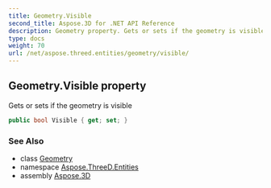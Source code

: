 ```yaml
---
title: Geometry.Visible
second_title: Aspose.3D for .NET API Reference
description: Geometry property. Gets or sets if the geometry is visible
type: docs
weight: 70
url: /net/aspose.threed.entities/geometry/visible/
---
```

## Geometry.Visible property

Gets or sets if the geometry is visible

```csharp
public bool Visible { get; set; }
```

### See Also

* class [Geometry](../)
* namespace [Aspose.ThreeD.Entities](../../../aspose.threed.entities/)
* assembly [Aspose.3D](../../../)


